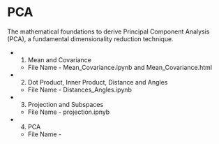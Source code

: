 # PCA
The mathematical foundations to derive Principal Component Analysis (PCA), a fundamental dimensionality reduction technique.
- 1) Mean and Covariance
  - File Name - Mean_Covariance.ipynb and Mean_Covariance.html
- 2) Dot Product, Inner Product, Distance and Angles
  - File Name - Distances_Angles.ipynb

- 3) Projection and Subspaces
  - File Name - projection.ipnyb
  
- 4) PCA
  - File Name - 
